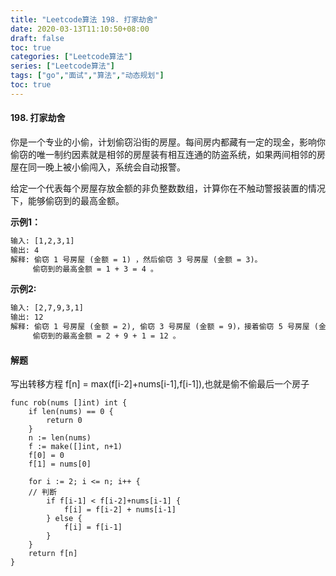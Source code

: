 ```yaml
---
title: "Leetcode算法 198. 打家劫舍"
date: 2020-03-13T11:10:50+08:00
draft: false
toc: true
categories: ["Leetcode算法"]
series: ["Leetcode算法"]
tags: ["go","面试","算法","动态规划"]
toc: true
---
```


#### 198. 打家劫舍

你是一个专业的小偷，计划偷窃沿街的房屋。每间房内都藏有一定的现金，影响你偷窃的唯一制约因素就是相邻的房屋装有相互连通的防盗系统，如果两间相邻的房屋在同一晚上被小偷闯入，系统会自动报警。

给定一个代表每个房屋存放金额的非负整数数组，计算你在不触动警报装置的情况下，能够偷窃到的最高金额。

**示例1：**

``` txt
输入: [1,2,3,1]
输出: 4
解释: 偷窃 1 号房屋 (金额 = 1) ，然后偷窃 3 号房屋 (金额 = 3)。
     偷窃到的最高金额 = 1 + 3 = 4 。

```

**示例2:**

``` txt
输入: [2,7,9,3,1]
输出: 12
解释: 偷窃 1 号房屋 (金额 = 2), 偷窃 3 号房屋 (金额 = 9)，接着偷窃 5 号房屋 (金额 = 1)。
     偷窃到的最高金额 = 2 + 9 + 1 = 12 。

```

#### 解题

写出转移方程 f[n] = max(f[i-2]+nums[i-1],f[i-1]),也就是偷不偷最后一个房子


``` golang
func rob(nums []int) int {
	if len(nums) == 0 {
		return 0
	}
	n := len(nums)
	f := make([]int, n+1)
	f[0] = 0
	f[1] = nums[0]

	for i := 2; i <= n; i++ {
	// 判断
		if f[i-1] < f[i-2]+nums[i-1] {
			f[i] = f[i-2] + nums[i-1]
		} else {
			f[i] = f[i-1]
		}
	}
	return f[n]
}
```